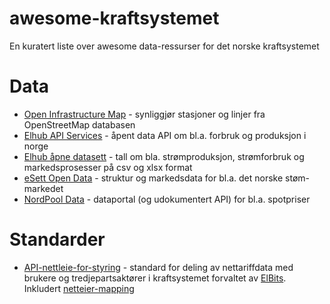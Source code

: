 # awesome-kraftsystemet

En kuratert liste over awesome data-ressurser for det norske kraftsystemet

# Data

* [Open Infrastructure Map](https://openinframap.org/#12/59.92326/10.79487) - synliggjør stasjoner og linjer fra OpenStreetMap databasen
* [Elhub API Services](https://api.elhub.no/) - åpent data API om bl.a. forbruk og produksjon i norge
* [Elhub åpne datasett](https://elhub.no/data/apnedata/) - tall om bla. strømproduksjon, strømforbruk og markedsprosesser på csv og xlsx format
* [eSett Open Data](https://opendata.esett.com/) - struktur og markedsdata for bl.a. det norske støm-markedet
* [NordPool Data](https://data.nordpoolgroup.com/auction/day-ahead/prices) - dataportal (og udokumentert API) for bl.a. spotpriser

# Standarder

* [API-nettleie-for-styring](https://github.com/3lbits/API-nettleie-for-styring) - standard for deling av nettariffdata med brukere og tredjepartsaktører i kraftsystemet forvaltet av [ElBits](https://elbits.no/). Inkludert [netteier-mapping](https://github.com/3lbits/API-nettleie-for-styring/blob/main/doc/DiginGridTariffAPI.gridcompany-mapping.json)
